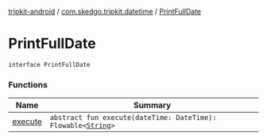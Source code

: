 [tripkit-android](../../index.md) / [com.skedgo.tripkit.datetime](../index.md) / [PrintFullDate](./index.md)

# PrintFullDate

`interface PrintFullDate`

### Functions

| Name | Summary |
|---|---|
| [execute](execute.md) | `abstract fun execute(dateTime: DateTime): Flowable<`[`String`](https://kotlinlang.org/api/latest/jvm/stdlib/kotlin/-string/index.html)`>` |
